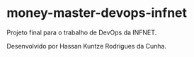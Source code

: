 # money-master-devops-infnet
Projeto final para o trabalho de DevOps da INFNET.

Desenvolvido por Hassan Kuntze Rodrigues da Cunha.
